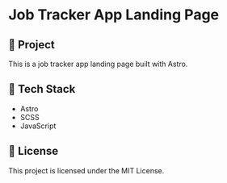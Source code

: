 # Job Tracker App Landing Page

## 🚀 Project

This is a job tracker app landing page built with Astro.

## 🧱 Tech Stack

- Astro
- SCSS
- JavaScript

## 📝 License

This project is licensed under the MIT License.
